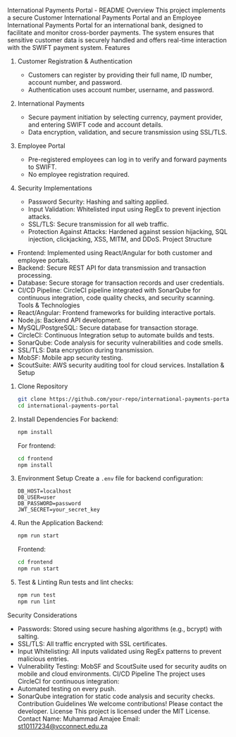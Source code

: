International Payments Portal - README
Overview
This project implements a secure Customer International Payments Portal and an Employee International Payments Portal for an international bank, designed to facilitate and monitor cross-border payments. The system ensures that sensitive customer data is securely handled and offers real-time interaction with the SWIFT payment system.
Features
1. Customer Registration & Authentication
   - Customers can register by providing their full name, ID number, account number, and password.
   - Authentication uses account number, username, and password.

2. International Payments
   - Secure payment initiation by selecting currency, payment provider, and entering SWIFT code and account details.
   - Data encryption, validation, and secure transmission using SSL/TLS.

3. Employee Portal
   - Pre-registered employees can log in to verify and forward payments to SWIFT.
   - No employee registration required.

4. Security Implementations
   - Password Security: Hashing and salting applied.
   - Input Validation: Whitelisted input using RegEx to prevent injection attacks.
   - SSL/TLS: Secure transmission for all web traffic.
   - Protection Against Attacks: Hardened against session hijacking, SQL injection, clickjacking, XSS, MITM, and DDoS.
Project Structure
- Frontend: Implemented using React/Angular for both customer and employee portals.
- Backend: Secure REST API for data transmission and transaction processing.
- Database: Secure storage for transaction records and user credentials.
- CI/CD Pipeline: CircleCI pipeline integrated with SonarQube for continuous integration, code quality checks, and security scanning.
Tools & Technologies
- React/Angular: Frontend frameworks for building interactive portals.
- Node.js: Backend API development.
- MySQL/PostgreSQL: Secure database for transaction storage.
- CircleCI: Continuous Integration setup to automate builds and tests.
- SonarQube: Code analysis for security vulnerabilities and code smells.
- SSL/TLS: Data encryption during transmission.
- MobSF: Mobile app security testing.
- ScoutSuite: AWS security auditing tool for cloud services.
Installation & Setup
1. Clone Repository
   ```bash
   git clone https://github.com/your-repo/international-payments-portal.git
   cd international-payments-portal
   ```

2. Install Dependencies
   For backend:
   ```bash
   npm install
   ```
   For frontend:
   ```bash
   cd frontend
   npm install
   ```

3. Environment Setup
   Create a `.env` file for backend configuration:
   ```
   DB_HOST=localhost
   DB_USER=user
   DB_PASSWORD=password
   JWT_SECRET=your_secret_key
   ```

4. Run the Application
   Backend:
   ```bash
   npm run start
   ```
   Frontend:
   ```bash
   cd frontend
   npm run start
   ```

5. Test & Linting
   Run tests and lint checks:
   ```bash
   npm run test
   npm run lint
   ```
Security Considerations
- Passwords: Stored using secure hashing algorithms (e.g., bcrypt) with salting.
- SSL/TLS: All traffic encrypted with SSL certificates.
- Input Whitelisting: All inputs validated using RegEx patterns to prevent malicious entries.
- Vulnerability Testing: MobSF and ScoutSuite used for security audits on mobile and cloud environments.
CI/CD Pipeline
The project uses CircleCI for continuous integration:
- Automated testing on every push.
- SonarQube integration for static code analysis and security checks.
Contribution Guidelines
We welcome contributions! Please contact the developer.
License
This project is licensed under the MIT License.
Contact
Name: Muhammad Amajee
Email: st10117234@vcconnect.edu.za
